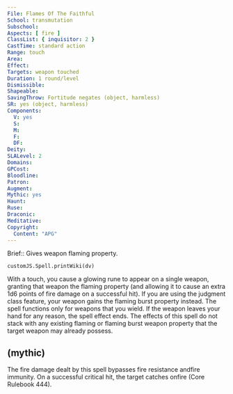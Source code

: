 ```yaml
---
File: Flames Of The Faithful
School: transmutation
Subschool: 
Aspects: [ fire ]
ClassList: { inquisitor: 2 }
CastTime: standard action
Range: touch
Area: 
Effect: 
Targets: weapon touched
Duration: 1 round/level
Dismissible: 
Shapeable: 
SavingThrow: Fortitude negates (object, harmless)
SR: yes (object, harmless)
Components:
  V: yes
  S: 
  M: 
  F: 
  DF: 
Deity: 
SLALevel: 2
Domains: 
GPCost: 
Bloodline: 
Patron: 
Augment: 
Mythic: yes
Haunt: 
Ruse: 
Draconic: 
Meditative: 
Copyright:
  Content: "APG"
---
```

Brief:: Gives weapon flaming property.

```dataviewjs
customJS.Spell.printWiki(dv)
```

With a touch, you cause a glowing rune to appear on a single weapon, granting that weapon the flaming property (and allowing it to cause an extra 1d6 points of fire damage on a successful hit). If you are using the judgment class feature, your weapon gains the flaming burst property instead. The spell functions only for weapons that you wield. If the weapon leaves your hand for any reason, the spell effect ends. The effects of this spell do not stack with any existing flaming or flaming burst weapon property that the target weapon may already possess.


## (mythic)

The fire damage dealt by this spell bypasses fire resistance andfire immunity. On a successful critical hit, the target catches onfire (Core Rulebook 444).
